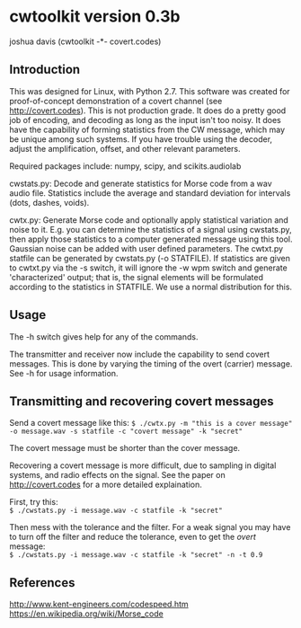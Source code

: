 
cwtoolkit version 0.3b
======================

joshua davis (cwtoolkit -*- covert.codes)

 Introduction
 ------------

This was designed for Linux, with Python 2.7.  This software was created for proof-of-concept
demonstration of a covert channel (see http://covert.codes).  This is not production grade.
It does do a pretty good job of encoding, and decoding as long as the input isn't too noisy.
It does have the capability of forming statistics from the CW message, which may be unique
among such systems.  If you have trouble using the decoder, adjust the amplification, offset,
and other relevant parameters.

Required packages include: numpy, scipy, and scikits.audiolab

cwstats.py: Decode and generate statistics for Morse code from a wav audio file.
			Statistics include the average and standard deviation for intervals
			(dots, dashes, voids).

cwtx.py:    Generate Morse code and optionally apply statistical variation and noise to it.
			E.g. you can determine the statistics of a signal using cwstats.py, then apply
			those statistics to a computer generated message using this tool.  Gaussian
			noise can be added with user defined parameters.  The cwtxt.py statfile can be
			generated by cwstats.py (-o STATFILE).  If statistics are given to cwtxt.py via
			the -s switch, it will ignore the -w wpm switch and generate 'characterized'
			output; that is, the signal elements will be formulated according to the
			statistics in STATFILE.  We use a normal distribution for this.


  Usage
  -----

 The -h switch gives help for any of the commands.

 The transmitter and receiver now include the capability to send covert messages.  This is done
by varying the timing of the overt (carrier) message.  See -h for usage information.


 Transmitting and recovering covert messages
 -------------------------------------------

 Send a covert message like this:
    `$ ./cwtx.py -m "this is a cover message" -o message.wav -s statfile -c "covert message" -k "secret"`

 The covert message must be shorter than the cover message.

 Recovering a covert message is more difficult, due to sampling in digital systems, and radio
 effects on the signal.  See the paper on http://covert.codes for a more detailed explaination.

 First, try this:  
    `$ ./cwstats.py -i message.wav -c statfile -k "secret"`

 Then mess with the tolerance and the filter.  For a weak signal you may have to turn off the filter
 and reduce the tolerance, even to get the *overt* message:  
    `$ ./cwstats.py -i message.wav -c statfile -k "secret" -n -t 0.9`


 References
 ----------

 http://www.kent-engineers.com/codespeed.htm  
 https://en.wikipedia.org/wiki/Morse_code

